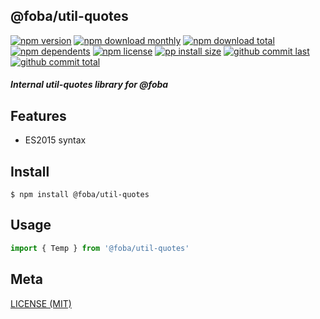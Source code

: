 ## @foba/util-quotes

[![npm version][badge-npm-version]][url-npm]
[![npm download monthly][badge-npm-download-monthly]][url-npm]
[![npm download total][badge-npm-download-total]][url-npm]
[![npm dependents][badge-npm-dependents]][url-github]
[![npm license][badge-npm-license]][url-npm]
[![pp install size][badge-pp-install-size]][url-pp]
[![github commit last][badge-github-last-commit]][url-github]
[![github commit total][badge-github-commit-count]][url-github]

[//]: <> (Shields)
[badge-npm-version]: https://flat.badgen.net/npm/v/@foba/util-quotes
[badge-npm-download-monthly]: https://flat.badgen.net/npm/dm/@foba/util-quotes
[badge-npm-download-total]:https://flat.badgen.net/npm/dt/@foba/util-quotes
[badge-npm-dependents]: https://flat.badgen.net/npm/dependents/@foba/util-quotes
[badge-npm-license]: https://flat.badgen.net/npm/license/@foba/util-quotes
[badge-pp-install-size]: https://flat.badgen.net/packagephobia/install/@foba/util-quotes
[badge-github-last-commit]: https://flat.badgen.net/github/last-commit/hoyeungw/foba
[badge-github-commit-count]: https://flat.badgen.net/github/commits/hoyeungw/foba

[//]: <> (Link)
[url-npm]: https://npmjs.org/package/@foba/util-quotes
[url-pp]: https://packagephobia.now.sh/result?p=@foba/util-quotes
[url-github]: https://github.com/hoyeungw/foba

##### Internal util-quotes library for @foba

## Features

- ES2015 syntax

## Install
```console
$ npm install @foba/util-quotes
```

## Usage
```js
import { Temp } from '@foba/util-quotes'
```

## Meta
[LICENSE (MIT)](/LICENSE)

